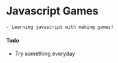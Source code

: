 Javascript Games
================

	- Learning javascript with making games!

#### Todo
 - Try something everyday